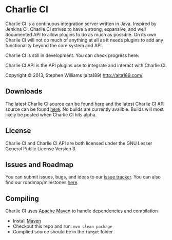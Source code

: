 Charlie CI
=================

Charlie CI is a continuous integration server written in Java.
Inspired by Jenkins CI, Charlie CI strives to have a strong,
expansive, and well documented API to allow plugins to do
as much as possible. On its own Charlie CI will not do much
of anything at all as it needs plugins to add any functionality
beyond the core system and API.

Charlie CI is still in development. You can check progress
here.

Charlie CI API is the API plugins use to integrate and interact with
Charlie CI.

Copyright &copy; 2013, Stephen Williams (alta189) <http://alta189.com/>

Downloads
-----------------

The latest Charlie CI source can be found [here][Github] and the latest Charlie CI API source can be found [here][API Github].
No builds are currently availble. Builds will most likely be posted when Charlie CI hits alpha.

License
-----------------
Charlie CI and Charlie CI API are both licensed under the GNU Lesser General Public License Version 3.

Issues and Roadmap
-----------------
You can submit issues, bugs, and ideas to our [issue tracker][Issues]. You can also find our roadmap/milestones [here][Milestones].

Compiling
-----------------
Charlie CI uses [Apache Maven][Maven] to handle dependencies and compilation
* Install [Maven][Maven Download]
* Checkout this repo and run: `mvn clean package`
* Complied source should be in the `target` folder

[alta189 site]: http://alta189.com/
[Github]: http://github.com/alta189/Charlie-CI
[API Github]: http://github.com/alta189/Charlie-CI-API
[Issues]: https://github.com/alta189/Charlie-CI/issues
[Milestones]: https://github.com/alta189/Charlie-CI/issues/milestones
[License]: http://www.gnu.org/licenses/lgpl-3.0.txt
[Maven]: http://maven.apache.org/
[Maven Download]: http://maven.apache.org/download.html


